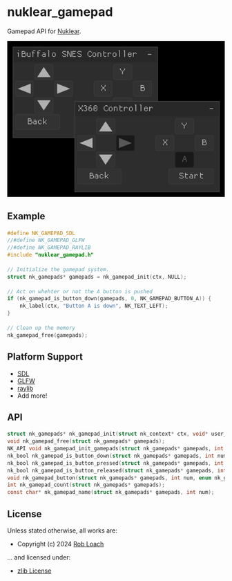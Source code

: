 # nuklear_gamepad

Gamepad API for [Nuklear](https://github.com/Immediate-Mode-UI/Nuklear).

![Screenshot](demo/common/nuklear_gamepad_demo.png)

## Example

``` c
#define NK_GAMEPAD_SDL
//#define NK_GAMEPAD_GLFW
//#define NK_GAMEPAD_RAYLIB
#include "nuklear_gamepad.h"

// Initialize the gamepad system.
struct nk_gamepads* gamepads = nk_gamepad_init(ctx, NULL);

// Act on whehter or not the A button is pushed
if (nk_gamepad_is_button_down(gamepads, 0, NK_GAMEPAD_BUTTON_A)) {
    nk_label(ctx, "Button A is down", NK_TEXT_LEFT);
}

// Clean up the memory
nk_gamepad_free(gamepads);
```

## Platform Support

- [SDL](https://www.libsdl.org/)
- [GLFW](https://www.glfw.org/)
- [raylib](https://www.raylib.com/)
- Add more!

## API

``` c
struct nk_gamepads* nk_gamepad_init(struct nk_context* ctx, void* user_data);
void nk_gamepad_free(struct nk_gamepads* gamepads);
NK_API void nk_gamepad_init_gamepads(struct nk_gamepads* gamepads, int num);
nk_bool nk_gamepad_is_button_down(struct nk_gamepads* gamepads, int num, enum nk_gamepad_button button);
nk_bool nk_gamepad_is_button_pressed(struct nk_gamepads* gamepads, int num, enum nk_gamepad_button button);
nk_bool nk_gamepad_is_button_released(struct nk_gamepads* gamepads, int num, enum nk_gamepad_button button);
void nk_gamepad_button(struct nk_gamepads* gamepads, int num, enum nk_gamepad_button button, nk_bool down);
int nk_gamepad_count(struct nk_gamepads* gamepads);
const char* nk_gamepad_name(struct nk_gamepads* gamepads, int num);
```

## License

Unless stated otherwise, all works are:

- Copyright (c) 2024 [Rob Loach](https://robloach.net)

... and licensed under:

- [zlib License](LICENSE)
